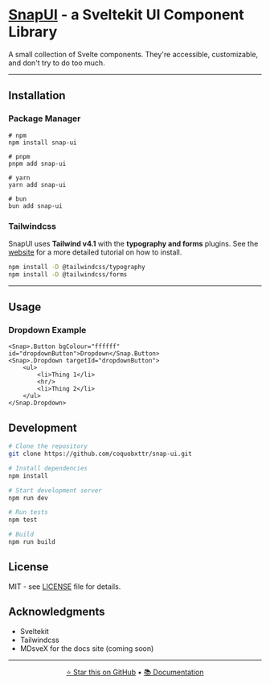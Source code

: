 # **[SnapUI](https://coquobxttr.github.io/snap-ui/) - a Sveltekit UI Component Library**

A small collection of Svelte components. They're accessible, customizable, and don't try to do too much.

---

## **Installation**

### **Package Manager**
```bashf
# npm
npm install snap-ui

# pnpm
pnpm add snap-ui

# yarn
yarn add snap-ui

# bun
bun add snap-ui
```

### **Tailwindcss**
SnapUI uses **Tailwind v4.1** with the **typography and forms** plugins. See the [website](https://tailwindcss.com/docs/installation/framework-guides/sveltekit) for a more detailed tutorial on how to install.

```bash
npm install -D @tailwindcss/typography
npm install -D @tailwindcss/forms
```

---
## **Usage**

### **Dropdown Example**
```svelte
<Snap>.Button bgColour="ffffff" id="dropdownButton">Dropdown</Snap.Button>
<Snap>.Dropdown targetId="dropdownButton">
    <ul>
        <li>Thing 1</li>
        <hr/>
        <li>Thing 2</li>
    </ul>
</Snap.Dropdown>
```

## **Development**

```bash
# Clone the repository
git clone https://github.com/coquobxttr/snap-ui.git

# Install dependencies
npm install

# Start development server
npm run dev

# Run tests
npm test

# Build
npm run build
```

## **License**

MIT - see [LICENSE](LICENSE.md) file for details.

## **Acknowledgments**

- Sveltekit
- Tailwindcss
- MDsveX for the docs site (coming soon)

---

<div align="center">
<a href="[https://github.com/coquobxttr/snap-ui.git]">⭐ Star this on GitHub</a> •
<a href="[docs-url]">📚 Documentation</a>
</div>
